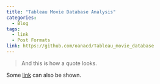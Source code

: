 ```yaml
---
title: "Tableau Movie Database Analysis"
categories:
  - Blog
tags:
  - link
  - Post Formats
link: https://github.com/oanacd/Tableau_movie_database
---
```


> And this is how a quote looks.

Some [link](#) can also be shown.
